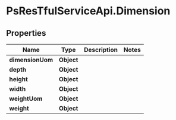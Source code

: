 # PsResTfulServiceApi.Dimension

## Properties
Name | Type | Description | Notes
------------ | ------------- | ------------- | -------------
**dimensionUom** | **Object** |  | 
**depth** | **Object** |  | 
**height** | **Object** |  | 
**width** | **Object** |  | 
**weightUom** | **Object** |  | 
**weight** | **Object** |  | 
